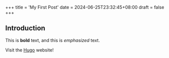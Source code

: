 +++
title = 'My First Post'
date = 2024-06-25T23:32:45+08:00
draft = false
+++



## Introduction

This is **bold** text, and this is *emphasized* text.

Visit the [Hugo](https://gohugo.io) website!




